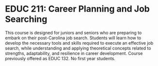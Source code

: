# EDUC 211: Career Planning and Job Searching

This course is designed for juniors and seniors who are preparing to embark on their post-Carolina job search. Students will learn how to develop the necessary tools and skills required to execute an effective job search, while understanding and applying theoretical concepts related to strengths, adaptability, and resilience in career development. Course previously offered as EDUC 132. No first year students.